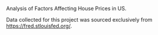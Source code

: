 Analysis of Factors Affecting House Prices in US.

Data collected for this project was sourced exclusively from https://fred.stlouisfed.org/.
